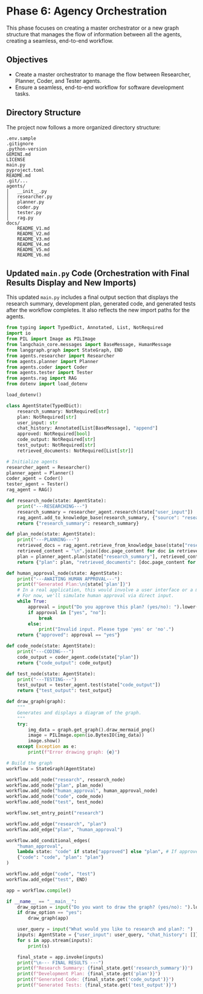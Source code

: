# Phase 6: Agency Orchestration

This phase focuses on creating a master orchestrator or a new graph structure that manages the flow of information between all the agents, creating a seamless, end-to-end workflow.

## Objectives

- Create a master orchestrator to manage the flow between Researcher, Planner, Coder, and Tester agents.
- Ensure a seamless, end-to-end workflow for software development tasks.

## Directory Structure

The project now follows a more organized directory structure:

```
.env.sample
.gitignore
.python-version
GEMINI.md
LICENSE
main.py
pyproject.toml
README.md
.git/...
agents/
│   __init__.py
│   researcher.py
│   planner.py
│   coder.py
│   tester.py
│   rag.py
docs/
    README_V1.md
    README_V2.md
    README_V3.md
    README_V4.md
    README_V5.md
    README_V6.md
```

## Updated `main.py` Code (Orchestration with Final Results Display and New Imports)

This updated `main.py` includes a final output section that displays the research summary, development plan, generated code, and generated tests after the workflow completes. It also reflects the new import paths for the agents.

```python
from typing import TypedDict, Annotated, List, NotRequired
import io
from PIL import Image as PILImage
from langchain_core.messages import BaseMessage, HumanMessage
from langgraph.graph import StateGraph, END
from agents.researcher import Researcher
from agents.planner import Planner
from agents.coder import Coder
from agents.tester import Tester
from agents.rag import RAG
from dotenv import load_dotenv

load_dotenv()

class AgentState(TypedDict):
    research_summary: NotRequired[str]
    plan: NotRequired[str]
    user_input: str
    chat_history: Annotated[List[BaseMessage], "append"]
    approved: NotRequired[bool]
    code_output: NotRequired[str]
    test_output: NotRequired[str]
    retrieved_documents: NotRequired[List[str]]

# Initialize agents
researcher_agent = Researcher()
planner_agent = Planner()
coder_agent = Coder()
tester_agent = Tester()
rag_agent = RAG()

def research_node(state: AgentState):
    print("---RESEARCHING---")
    research_summary = researcher_agent.research(state["user_input"])
    rag_agent.add_to_knowledge_base(research_summary, {"source": "research_summary"})
    return {"research_summary": research_summary}

def plan_node(state: AgentState):
    print("---PLANNING---")
    retrieved_docs = rag_agent.retrieve_from_knowledge_base(state["research_summary"])
    retrieved_content = "\n".join([doc.page_content for doc in retrieved_docs])
    plan = planner_agent.plan(state["research_summary"], retrieved_content)
    return {"plan": plan, "retrieved_documents": [doc.page_content for doc in retrieved_docs]}

def human_approval_node(state: AgentState):
    print("---AWAITING HUMAN APPROVAL---")
    print(f"Generated Plan:\n{state['plan']}")
    # In a real application, this would involve a user interface or a more sophisticated approval mechanism.
    # For now, we'll simulate human approval via direct input.
    while True:
        approval = input("Do you approve this plan? (yes/no): ").lower()
        if approval in ["yes", "no"]:
            break
        else:
            print("Invalid input. Please type 'yes' or 'no'.")
    return {"approved": approval == "yes"}

def code_node(state: AgentState):
    print("---CODING---")
    code_output = coder_agent.code(state["plan"])
    return {"code_output": code_output}

def test_node(state: AgentState):
    print("---TESTING---")
    test_output = tester_agent.test(state["code_output"])
    return {"test_output": test_output}

def draw_graph(graph):
    """
    Generates and displays a diagram of the graph.
    """
    try:
        img_data = graph.get_graph().draw_mermaid_png()
        image = PILImage.open(io.BytesIO(img_data))
        image.show()
    except Exception as e:
        print(f"Error drawing graph: {e}")

# Build the graph
workflow = StateGraph(AgentState)

workflow.add_node("research", research_node)
workflow.add_node("plan", plan_node)
workflow.add_node("human_approval", human_approval_node)
workflow.add_node("code", code_node)
workflow.add_node("test", test_node)

workflow.set_entry_point("research")

workflow.add_edge("research", "plan")
workflow.add_edge("plan", "human_approval")

workflow.add_conditional_edges(
    "human_approval",
    lambda state: "code" if state["approved"] else "plan", # If approved, go to code. Otherwise, go back to plan for revision (simplified for now).
    {"code": "code", "plan": "plan"}
)

workflow.add_edge("code", "test")
workflow.add_edge("test", END)

app = workflow.compile()

if __name__ == "__main__":
    draw_option = input("Do you want to draw the graph? (yes/no): ").lower()
    if draw_option == "yes":
        draw_graph(app)

    user_query = input("What would you like to research and plan?: ")
    inputs: AgentState = {"user_input": user_query, "chat_history": []}
    for s in app.stream(inputs):
        print(s)

    final_state = app.invoke(inputs)
    print("\n--- FINAL RESULTS ---")
    print(f"Research Summary: {final_state.get('research_summary')}")
    print(f"Development Plan: {final_state.get('plan')}")
    print(f"Generated Code: {final_state.get('code_output')}")
    print(f"Generated Tests: {final_state.get('test_output')}")
```

```